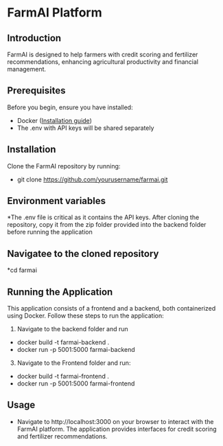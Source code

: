 # FarmAI Platform

## Introduction
FarmAI is designed to help farmers with credit scoring and fertilizer recommendations, enhancing agricultural productivity and financial management.
## Prerequisites
Before you begin, ensure you have installed:
* Docker ([Installation guide](https://docs.docker.com/get-docker/))
* The .env with API keys will be shared separately

## Installation
Clone the FarmAI repository by running:
* git clone https://github.com/yourusername/farmai.git

## Environment variables
 *The .env file is critical as it contains the API keys. After cloning the repository, copy it from the zip folder provided into the backend folder before running the application

## Navigatee to the cloned repository
*cd farmai

## Running the Application
This application consists of a frontend and a backend, both containerized using Docker. Follow these steps to run the application:

1. Navigate to the backend folder and run
* docker build -t farmai-backend .
* docker run -p 5001:5000 farmai-backend

3. Navigate to the Frontend folder and run:
* docker build -t farmai-frontend .
* docker run -p 5001:5000 farmai-frontend
## Usage
* Navigate to http://localhost:3000 on your browser to interact with the FarmAI platform. The application provides interfaces for credit scoring and fertilizer recommendations.

